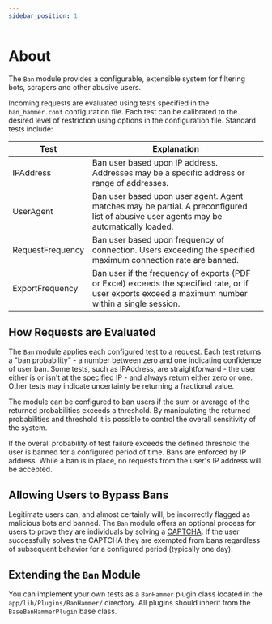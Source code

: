 ```yaml
---
sidebar_position: 1
---
```


# About

The `Ban` module provides a configurable, extensible system for filtering bots, scrapers and other abusive users.

Incoming requests are evaluated using tests specified in the `ban_hammer.conf` configuration file. Each test can be calibrated to the desired level of restriction using options in the configuration file. Standard tests include:

| Test   | Explanation   |
| --- | --- |
| IPAddress  |  Ban user based upon IP address. Addresses may be a specific address or range of addresses.  | 
| UserAgent  |  Ban user based upon user agent. Agent matches may be partial. A preconfigured list of abusive user agents may be automatically loaded.  | 
| RequestFrequency  |  Ban user based upon frequency of connection. Users exceeding the specified maximum connection rate are banned.  | 
| ExportFrequency  |  Ban user if the frequency of exports (PDF or Excel) exceeds the specified rate, or if user exports exceed a maximum number within a single session.  | 

## How Requests are Evaluated

The `Ban` module applies each configured test to a request. Each test returns a "ban probability" - a number between zero and one indicating confidence of user ban. Some tests, such as IPAddress, are straightforward - the user either is or isn't at the specified IP - and always return either zero or one. Other tests may indicate uncertainty be returning a fractional value.

The module can be configured to ban users if the sum or average of the returned probabilities exceeds a threshold. By manipulating the returned probabilities and threshold it is possible to control the overall sensitivity of the system.

If the overall probability of test failure exceeds the defined threshold the user is banned for a configured period of time. Bans are enforced by IP address. While a ban is in place, no requests from the user's IP address will be accepted.

## Allowing Users to Bypass Bans

Legitimate users can, and almost certainly will, be incorrectly flagged as malicious bots and banned. The `Ban` module offers an optional process for users to prove they are individuals by solving a [CAPTCHA](https://support.google.com/a/answer/1217728). If the user successfully solves the CAPTCHA they are exempted from bans regardless of subsequent behavior for a configured period (typically one day).  

## Extending the `Ban` Module

You can implement your own tests as a `BanHammer` plugin class located in the `app/lib/Plugins/BanHammer/` directory. All plugins should inherit from the `BaseBanHammerPlugin` base class.

